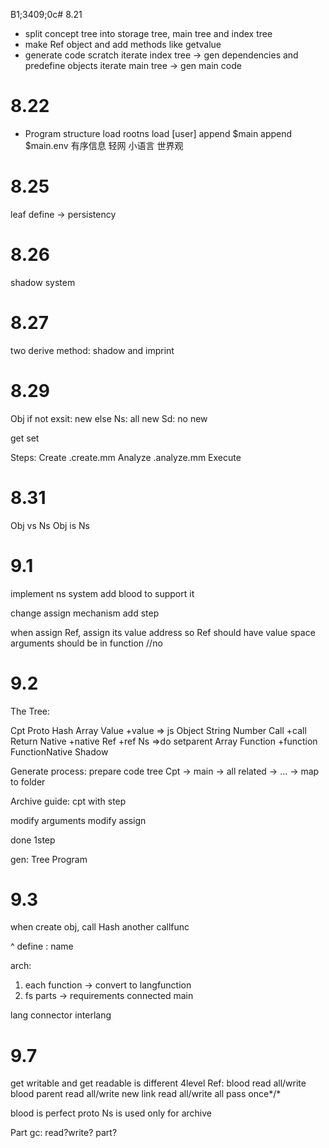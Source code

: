 B1;3409;0c# 8.21 
* split concept tree into storage tree, main tree and index tree
* make Ref object and add methods like getvalue
* generate code scratch
 iterate index tree -> gen dependencies and predefine objects
 iterate main tree -> gen main code

# 8.22
* Program structure
 load rootns
 load [user]
 append $main
 append $main.env
有序信息
轻网
小语言
世界观

# 8.25
leaf define -> persistency

# 8.26
shadow system

# 8.27
two derive method: shadow and imprint

# 8.29
Obj
if not exsit: new
else
 Ns: all new
 Sd: no new


get
set

Steps:
Create .create.mm
Analyze .analyze.mm
Execute

# 8.31
Obj vs Ns
Obj is Ns

# 9.1
implement ns system
add blood to support it

change assign mechanism
add step

when assign Ref, assign its value address
so Ref should have value space
arguments should be in function //no

# 9.2
The Tree:

Cpt
 Proto
 Hash
 Array
 Value +value => js Object
  String
  Number
  Call +call
  Return
 Native +native
 Ref +ref
 Ns =>do setparent
  Array
  Function +function
   FunctionNative
 Shadow

Generate process:
 prepare code tree Cpt -> main -> all related -> ... -> map to folder

Archive guide:
 cpt with step


modify arguments
modify assign

done 1step

gen:
Tree
Program 

# 9.3
when create obj, call
Hash
another callfunc

^ define
: name


arch: 
1. each function -> convert to langfunction
2. fs parts 
-> 
requirements
connected
main

lang
connector
interlang

# 9.7
get writable and get readable is different
4level
Ref:
blood read all/write blood
parent read all/write new
link read all/write all pass once*/*

blood is perfect proto
Ns is used only for archive

Part
gc: read?write? part?




